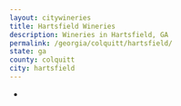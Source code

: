 ```yaml
---
layout: citywineries
title: Hartsfield Wineries
description: Wineries in Hartsfield, GA
permalink: /georgia/colquitt/hartsfield/
state: ga
county: colquitt
city: hartsfield
---
```

-
